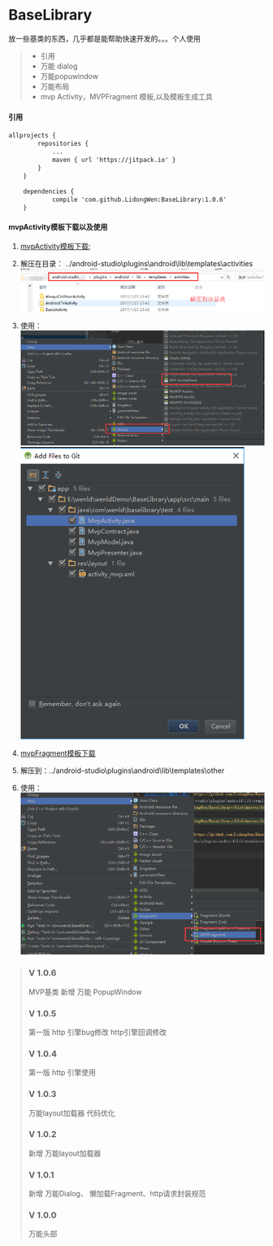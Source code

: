 # BaseLibrary

放一些基类的东西，几乎都是能帮助快速开发的。。。个人使用
 
>  - 引用 
>  - 万能 dialog
>  - 万能popuwindow
>  - 万能布局
>  - mvp Activity，MVPFragment 模板,以及模板生成工具
> 

#### 引用
```
allprojects {
		repositories {
			...
			maven { url 'https://jitpack.io' }
		}
	}
```

```
	dependencies {
	        compile 'com.github.LidongWen:BaseLibrary:1.0.6'
	}
  ```
  
#### mvpActivity模板下载以及使用
 1. [mvpActivity模板下载]( https://github.com/LidongWen/BaseLibrary/blob/master/doc/MVPActivity(New).rar);
 2. 解压在目录： ../android-studio\plugins\android\lib\templates\activities   
  ![](https://github.com/LidongWen/BaseLibrary/blob/master/doc/template_1.png)
 3. 使用：
  ![](https://github.com/LidongWen/BaseLibrary/blob/master/doc/template_2.png)  ![](https://github.com/LidongWen/BaseLibrary/blob/master/doc/template_3.png)
  
  1. [mvpFragment模板下载](https://github.com/LidongWen/BaseLibrary/blob/master/doc/MVP2Fragment.rar)
  2. 解压到：../android-studio\plugins\android\lib\templates\other
  3. 使用：  
   ![](https://github.com/LidongWen/BaseLibrary/blob/master/doc/template_mvp_1.png)


> ### V 1.0.6
> MVP基类
> 新增 万能 PopupWindow
> ### V 1.0.5
> 第一版 http 引擎bug修改
> http引擎回调修改
> ### V 1.0.4
> 第一版 http 引擎使用
  > ### V 1.0.3
  > 万能layout加载器 代码优化
> ### V 1.0.2
> 新增 万能layout加载器
> ### V 1.0.1
> 新增 万能Dialog、 懒加载Fragment、http请求封装规范
> ###  V 1.0.0
>  万能头部

